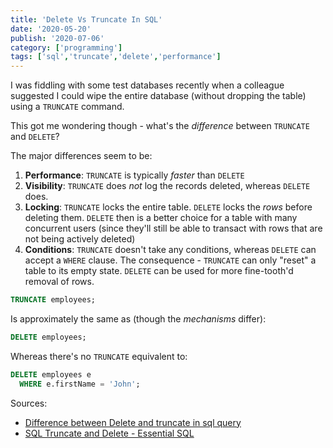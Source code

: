 ```yaml
---
title: 'Delete Vs Truncate In SQL'
date: '2020-05-20'
publish: '2020-07-06'
category: ['programming']
tags: ['sql','truncate','delete','performance']
---
```


I was fiddling with some test databases recently when a colleague suggested I could wipe the entire database (without dropping the table) using a `TRUNCATE` command.

This got me wondering though - what's the _difference_ between `TRUNCATE` and `DELETE`?

The major differences seem to be:
1. **Performance**: `TRUNCATE` is typically _faster_ than `DELETE`
2. **Visibility**: `TRUNCATE` does _not_ log the records deleted, whereas `DELETE` does.
3. **Locking**: `TRUNCATE` locks the entire table. `DELETE` locks the _rows_ before deleting them. `DELETE` then is a better choice for a table with many concurrent users (since they'll still be able to transact with rows that are not being actively deleted)
4. **Conditions**: `TRUNCATE` doesn't take any conditions, whereas `DELETE` can accept a `WHERE` clause. The consequence - `TRUNCATE` can only "reset" a table to its empty state. `DELETE` can be used for more fine-tooth'd removal of rows.

```sql
TRUNCATE employees;
```

Is approximately the same as (though the _mechanisms_ differ):

```sql
DELETE employees;
```

Whereas there's no `TRUNCATE` equivalent to:
```sql
DELETE employees e
  WHERE e.firstName = 'John';
```

Sources:
- [Difference between Delete and truncate in sql query](https://www.tutorialspoint.com/difference-between-delete-and-truncate-in-sql-query)
- [SQL Truncate and Delete - Essential SQL](https://www.essentialsql.com/what-is-the-difference-between-truncate-and-delete-in-sql-server)

